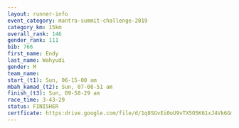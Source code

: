 ```yaml
---
layout: runner-info 
event_category: mantra-summit-challenge-2019 
category_km: 15km 
overall_rank: 146
gender_rank: 111
bib: 766
first_name: Endy
last_name: Wahyudi
gender: M
team_name: 
start_(t1): Sun, 06-15-00 am
mbah_kamad_(t2): Sun, 07-08-51 am
finish_(t3): Sun, 09-58-29 am
race_time: 3-43-29
status: FINISHER
certficate: https:drive.google.com/file/d/1q8SGvEi0oU9vTX5O5K61xJ4Vk6GmqrP5/view?usp=sharing
---
```

